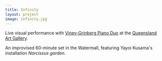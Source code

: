 ```yaml
---
title: Infinity
layout: project
image: infinity.jpg
---
```


Live visual performance with [Viney-Grinberg Piano Duo][vg] at
the [Queensland Art Gallery][qag].

An improvised 60-minute set in the Watermall, featuring Yayoi Kusama's
installation _Narcissus garden_.

[vg]: http://liamviney.com
[qag]: http://www.argosound.com/events/infinity
